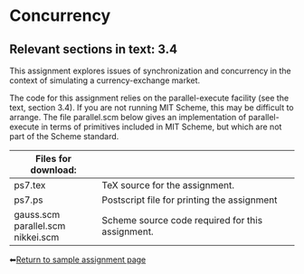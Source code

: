 # Concurrency

## Relevant sections in text: 3.4

This assignment explores issues of synchronization and concurrency in the context of simulating a currency-exchange market.

The code for this assignment relies on the parallel-execute facility (see the text, section 3.4). If you are not running MIT Scheme, this may be difficult to arrange. The file parallel.scm below gives an implementation of parallel-execute in terms of primitives included in MIT Scheme, but which are not part of the Scheme standard.

|Files for download:||
|-|-|
|ps7.tex|TeX source for the assignment.|
|ps7.ps|Postscript file for printing the assignment|
|gauss.scm<br />parallel.scm<br />nikkei.scm|Scheme source code required for this assignment.|

⬅[Return to sample assignment page](../README.md)